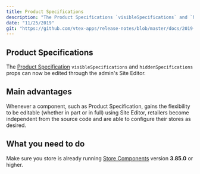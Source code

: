 ```yaml
---
title: Product Specifications
description: "The Product Specifications `visibleSpecifications` and `hiddenSpecifications` props can now be edited using the admin's Site Editor. This Site Editor never tires of being a hero for code-less people, for real..."
date: "11/25/2019"
git: "https://github.com/vtex-apps/release-notes/blob/master/docs/2019-week-45-46/product-specifications.md"
---
```


## Product Specifications

The [Product Specification](https://vtex.io/docs/components/product/vtex.store-components/product-specifications) `visibleSpecifications` and `hiddenSpecifications` props can now be edited through the admin's Site Editor. 

## Main advantages

Whenever a component, such as Product Specification, gains the flexibility to be editable (whether in part or in full) using Site Editor, retailers become independent from the source code and are able to configure their stores as desired.

## What you need to do 

Make sure you store is already running [Store Components](https://vtex.io/docs/app/vtex.store-components) version **3.85.0** or higher.
